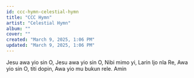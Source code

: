 ```yaml
---
id: ccc-hymn-celestial-hymn
title: "CCC Hymn"
artist: "Celestial Hymn"
album: ""
cover: ""
created: "March 9, 2025, 1:06 PM"
updated: "March 9, 2025, 1:06 PM"
---
```


Jesu awa yio sin O,
Jesu awa yio sin O,
Nibi mimo yi,
Larin Ijo nla Re,
Awa yio sin O, titi dopin,
Awa yio mu bukun rele. Amin